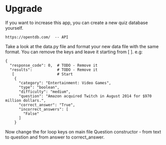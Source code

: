 # Upgrade
If you want to increase this app, you can create a new quiz database yourself.
```text
https://opentdb.com/  -- API
```

Take a look at the data.py file and format your new data file with the same format. You can remove the keys and leave it starting from [ ].
e.g:
```text
{
  "response_code": 0,  # TODO - Remove it
  "results":           # TODO - Remove it
   [                   # Start
    {
      "category": "Entertainment: Video Games",
      "type": "boolean",
      "difficulty": "medium",
      "question": "Amazon acquired Twitch in August 2014 for $970 million dollars.",
      "correct_answer": "True",
      "incorrect_answers": [
        "False"
      ]
    }
```
Now change the for loop keys on main file Question constructor - from text to question and from answer to correct_answer.
